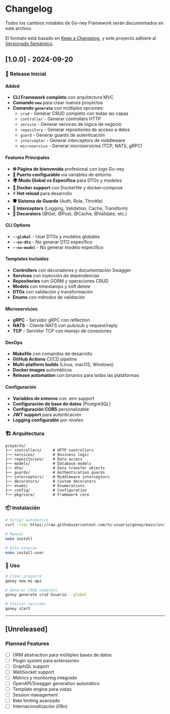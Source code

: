 # Changelog

Todos los cambios notables de Go-ney Framework serán documentados en este archivo.

El formato está basado en [Keep a Changelog](https://keepachangelog.com/en/1.0.0/),
y este proyecto adhiere al [Versionado Semántico](https://semver.org/spec/v2.0.0.html).

## [1.0.0] - 2024-09-20

### 🎉 Release Inicial

#### Added
- **CLI Framework completo** con arquitectura MVC
- **Comando `new`** para crear nuevos proyectos
- **Comando `generate`** con múltiples opciones:
  - `crud` - Generar CRUD completo con todas las capas
  - `controller` - Generar controllers HTTP
  - `service` - Generar services de lógica de negocio
  - `repository` - Generar repositories de acceso a datos
  - `guard` - Generar guards de autenticación
  - `interceptor` - Generar interceptors de middleware
  - `microservice` - Generar microservicios (TCP, NATS, gRPC)

#### Features Principales
- **🌐 Página de bienvenida** profesional con logo Go-ney
- **🔧 Puerto configurable** via variables de entorno
- **🌍 Modo Global vs Específico** para DTOs y modelos
- **🐳 Docker support** con Dockerfile y docker-compose
- **⚡ Hot reload** para desarrollo
- **🛡️ Sistema de Guards** (Auth, Role, Throttle)
- **🔄 Interceptors** (Logging, Validation, Cache, Transform)
- **🎨 Decorators** (@Get, @Post, @Cache, @Validate, etc.)

#### CLI Options
- **`--global`** - Usar DTOs y modelos globales
- **`--no-dto`** - No generar DTO específico
- **`--no-model`** - No generar modelo específico

#### Templates Incluidos
- **Controllers** con decoradores y documentación Swagger
- **Services** con inyección de dependencias
- **Repositories** con GORM y operaciones CRUD
- **Models** con timestamps y soft delete
- **DTOs** con validación y transformación
- **Enums** con métodos de validación

#### Microservicios
- **gRPC** - Servidor gRPC con reflection
- **NATS** - Cliente NATS con pub/sub y request/reply
- **TCP** - Servidor TCP con manejo de conexiones

#### DevOps
- **Makefile** con comandos de desarrollo
- **GitHub Actions** CI/CD pipeline
- **Multi-platform builds** (Linux, macOS, Windows)
- **Docker images** automáticos
- **Release automation** con binarios para todas las plataformas

#### Configuración
- **Variables de entorno** con .env support
- **Configuración de base de datos** (PostgreSQL)
- **Configuración CORS** personalizable
- **JWT support** para autenticación
- **Logging configurable** por niveles

### 🏗️ Arquitectura

```
proyecto/
├── controllers/     # HTTP controllers
├── services/        # Business logic
├── repositories/    # Data access
├── models/          # Database models
├── dto/             # Data transfer objects
├── guards/          # Authentication guards
├── interceptors/    # Middleware interceptors
├── decorators/      # Custom decorators
├── enums/           # Enumerations
├── config/          # Configuration
└── pkg/core/        # Framework core
```

### 📦 Instalación

```bash
# Script automático
curl -fsSL https://raw.githubusercontent.com/tu-usuario/goney/main/install.sh | bash

# Manual
make install

# Solo usuario
make install-user
```

### 🚀 Uso

```bash
# Crear proyecto
goney new mi-api

# Generar CRUD completo
goney generate crud Usuario --global

# Iniciar servidor
goney start
```

---

## [Unreleased]

### Planned Features
- [ ] ORM abstraction para múltiples bases de datos
- [ ] Plugin system para extensiones
- [ ] GraphQL support
- [ ] WebSocket support
- [ ] Metrics y monitoring integrado
- [ ] OpenAPI/Swagger generation automático
- [ ] Template engine para vistas
- [ ] Session management
- [ ] Rate limiting avanzado
- [ ] Internacionalización (i18n)